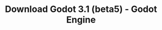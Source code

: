 ---
# Generated by /scripts/js/download_archive_generator !!! do not edit by hand !!!
title: 'Download Godot 3.1 (beta5) - Godot Engine'
type: 'download/archive'
name: '3.1'
flavor: 'beta5'
release_date: '2019-02-17T03:00:00-00:00'
release_notes: '/article/dev-snapshot-godot-3-1-beta-5/'
links:
  android.apk:
    name: 'android.apk'
    title: 'Android'
    caption: 'Universal APK (ARM64 + ARMv7 + x86_64 + x86)'
    tags:
      - 'APK download'
      - 'ARM64/v7'
      - 'x86 (64 & 32 bit)'
    hosts:
      github_builds:
        regular: 'https://github.com/godotengine/godot-builds/releases/download/3.1-beta5/Godot_v3.1-beta5_android_editor.apk'
        mono: '#'
      github:
        regular: 'https://github.com/godotengine/godot/releases/download/3.1-beta5/Godot_v3.1-beta5_android_editor.apk'
        mono: '#'
  macos.universal:
    name: 'macos.universal'
    title: 'macOS'
    caption: 'Universal (x86_64 + Apple Silicon)'
    tags:
      - 'Intel/Apple Silicon'
      - '64 bit'
    hosts:
      github_builds:
        regular: 'https://github.com/godotengine/godot-builds/releases/download/3.1-beta5/Godot_v3.1-beta5_osx.universal.zip'
        mono: 'https://github.com/godotengine/godot-builds/releases/download/3.1-beta5/Godot_v3.1-beta5_mono_osx.universal.zip'
      github:
        regular: 'https://github.com/godotengine/godot/releases/download/3.1-beta5/Godot_v3.1-beta5_osx.universal.zip'
        mono: 'https://github.com/godotengine/godot/releases/download/3.1-beta5/Godot_v3.1-beta5_mono_osx.universal.zip'
  windows.64:
    name: 'windows.64'
    title: 'Windows'
    caption: 'Standard (x86_64)'
    tags:
      - '64 bit'
    hosts:
      github_builds:
        regular: 'https://github.com/godotengine/godot-builds/releases/download/3.1-beta5/Godot_v3.1-beta5_win64.exe.zip'
        mono: 'https://github.com/godotengine/godot-builds/releases/download/3.1-beta5/Godot_v3.1-beta5_mono_win64.zip'
      github:
        regular: 'https://github.com/godotengine/godot/releases/download/3.1-beta5/Godot_v3.1-beta5_win64.exe.zip'
        mono: 'https://github.com/godotengine/godot/releases/download/3.1-beta5/Godot_v3.1-beta5_mono_win64.zip'
  linux_server.headless.64:
    name: 'linux_server.headless.64'
    title: 'Linux Server'
    caption: 'Headless (x86_64)'
    tags:
      - '64 bit'
      - 'Headless'
    hosts:
      github_builds:
        regular: 'https://github.com/godotengine/godot-builds/releases/download/3.1-beta5/Godot_v3.1-beta5_linux_headless.64.zip'
        mono: 'https://github.com/godotengine/godot-builds/releases/download/3.1-beta5/Godot_v3.1-beta5_mono_linux_headless_64.zip'
      github:
        regular: 'https://github.com/godotengine/godot/releases/download/3.1-beta5/Godot_v3.1-beta5_linux_headless.64.zip'
        mono: 'https://github.com/godotengine/godot/releases/download/3.1-beta5/Godot_v3.1-beta5_mono_linux_headless_64.zip'
  web:
    name: 'web'
    title: 'Web editor'
    caption: ''
    tags:
      - 'Self-hosted'
      - 'Cross-platform'
    hosts:
      github_builds:
        regular: 'https://github.com/godotengine/godot-builds/releases/download/3.1-beta5/Godot_v3.1-beta5_web_editor.zip'
        mono: '#'
      github:
        regular: 'https://github.com/godotengine/godot/releases/download/3.1-beta5/Godot_v3.1-beta5_web_editor.zip'
        mono: '#'
  linux.64:
    name: 'linux.64'
    title: 'Linux'
    caption: 'Standard (x86_64)'
    tags:
      - '64 bit'
    hosts:
      github_builds:
        regular: 'https://github.com/godotengine/godot-builds/releases/download/3.1-beta5/Godot_v3.1-beta5_x11.64.zip'
        mono: 'https://github.com/godotengine/godot-builds/releases/download/3.1-beta5/Godot_v3.1-beta5_mono_x11_64.zip'
      github:
        regular: 'https://github.com/godotengine/godot/releases/download/3.1-beta5/Godot_v3.1-beta5_x11.64.zip'
        mono: 'https://github.com/godotengine/godot/releases/download/3.1-beta5/Godot_v3.1-beta5_mono_x11_64.zip'
  linux.32:
    name: 'linux.32'
    title: 'Linux'
    caption: 'Standard (x86)'
    tags:
      - '32 bit'
    hosts:
      github_builds:
        regular: 'https://github.com/godotengine/godot-builds/releases/download/3.1-beta5/Godot_v3.1-beta5_x11.32.zip'
        mono: 'https://github.com/godotengine/godot-builds/releases/download/3.1-beta5/Godot_v3.1-beta5_mono_x11_32.zip'
      github:
        regular: 'https://github.com/godotengine/godot/releases/download/3.1-beta5/Godot_v3.1-beta5_x11.32.zip'
        mono: 'https://github.com/godotengine/godot/releases/download/3.1-beta5/Godot_v3.1-beta5_mono_x11_32.zip'
  windows.32:
    name: 'windows.32'
    title: 'Windows'
    caption: 'Standard (x86)'
    tags:
      - '32 bit'
    hosts:
      github_builds:
        regular: 'https://github.com/godotengine/godot-builds/releases/download/3.1-beta5/Godot_v3.1-beta5_win32.exe.zip'
        mono: 'https://github.com/godotengine/godot-builds/releases/download/3.1-beta5/Godot_v3.1-beta5_mono_win32.zip'
      github:
        regular: 'https://github.com/godotengine/godot/releases/download/3.1-beta5/Godot_v3.1-beta5_win32.exe.zip'
        mono: 'https://github.com/godotengine/godot/releases/download/3.1-beta5/Godot_v3.1-beta5_mono_win32.zip'
  linux_server.64:
    name: 'linux_server.64'
    title: 'Linux Server'
    caption: 'Standard (x86_64)'
    tags:
      - '64 bit'
    hosts:
      github_builds:
        regular: 'https://github.com/godotengine/godot-builds/releases/download/3.1-beta5/Godot_v3.1-beta5_linux_server.64.zip'
        mono: 'https://github.com/godotengine/godot-builds/releases/download/3.1-beta5/Godot_v3.1-beta5_mono_linux_server_64.zip'
      github:
        regular: 'https://github.com/godotengine/godot/releases/download/3.1-beta5/Godot_v3.1-beta5_linux_server.64.zip'
        mono: 'https://github.com/godotengine/godot/releases/download/3.1-beta5/Godot_v3.1-beta5_mono_linux_server_64.zip'
  aar_library:
    name: 'aar_library'
    title: 'AAR library'
    caption: ''
    tags:
      - 'Android plugins'
      - 'Java'
      - 'Kotlin'
    hosts:
      github_builds:
        regular: 'https://github.com/godotengine/godot-builds/releases/download/3.1-beta5/godot-lib.3.1.beta5.release.aar'
        mono: 'https://github.com/godotengine/godot-builds/releases/download/3.1-beta5/godot-lib.3.1.beta5.mono.release.aar'
      github:
        regular: 'https://github.com/godotengine/godot/releases/download/3.1-beta5/godot-lib.3.1.beta5.release.aar'
        mono: 'https://github.com/godotengine/godot/releases/download/3.1-beta5/godot-lib.3.1.beta5.mono.release.aar'
  templates:
    name: 'templates'
    title: 'Export templates'
    caption: ''
    tags:
      - 'Used to export your games to all supported platforms'
    hosts:
      github_builds:
        regular: 'https://github.com/godotengine/godot-builds/releases/download/3.1-beta5/Godot_v3.1-beta5_export_templates.tpz'
        mono: 'https://github.com/godotengine/godot-builds/releases/download/3.1-beta5/Godot_v3.1-beta5_mono_export_templates.tpz'
      github:
        regular: 'https://github.com/godotengine/godot/releases/download/3.1-beta5/Godot_v3.1-beta5_export_templates.tpz'
        mono: 'https://github.com/godotengine/godot/releases/download/3.1-beta5/Godot_v3.1-beta5_mono_export_templates.tpz'
primaryPlatforms:
  - 'android.apk'
  - 'macos.universal'
  - 'windows.64'
  - 'linux_server.headless.64'
  - 'web'
  - 'templates'
---